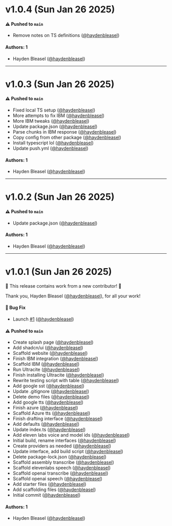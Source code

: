 # v1.0.4 (Sun Jan 26 2025)

#### ⚠️ Pushed to `main`

- Remove notes on TS definitions ([@haydenbleasel](https://github.com/haydenbleasel))

#### Authors: 1

- Hayden Bleasel ([@haydenbleasel](https://github.com/haydenbleasel))

---

# v1.0.3 (Sun Jan 26 2025)

#### ⚠️ Pushed to `main`

- Fixed local TS setup ([@haydenbleasel](https://github.com/haydenbleasel))
- More attempts to fix IBM ([@haydenbleasel](https://github.com/haydenbleasel))
- More IBM tweaks ([@haydenbleasel](https://github.com/haydenbleasel))
- Update package.json ([@haydenbleasel](https://github.com/haydenbleasel))
- Parse chunks in IBM response ([@haydenbleasel](https://github.com/haydenbleasel))
- Copy config from other package ([@haydenbleasel](https://github.com/haydenbleasel))
- Install typescript lol ([@haydenbleasel](https://github.com/haydenbleasel))
- Update push.yml ([@haydenbleasel](https://github.com/haydenbleasel))

#### Authors: 1

- Hayden Bleasel ([@haydenbleasel](https://github.com/haydenbleasel))

---

# v1.0.2 (Sun Jan 26 2025)

#### ⚠️ Pushed to `main`

- Update package.json ([@haydenbleasel](https://github.com/haydenbleasel))

#### Authors: 1

- Hayden Bleasel ([@haydenbleasel](https://github.com/haydenbleasel))

---

# v1.0.1 (Sun Jan 26 2025)

:tada: This release contains work from a new contributor! :tada:

Thank you, Hayden Bleasel ([@haydenbleasel](https://github.com/haydenbleasel)), for all your work!

#### 🐛 Bug Fix

- Launch [#1](https://github.com/haydenbleasel/orate/pull/1) ([@haydenbleasel](https://github.com/haydenbleasel))

#### ⚠️ Pushed to `main`

- Create splash page ([@haydenbleasel](https://github.com/haydenbleasel))
- Add shadcn/ui ([@haydenbleasel](https://github.com/haydenbleasel))
- Scaffold website ([@haydenbleasel](https://github.com/haydenbleasel))
- Finish IBM integration ([@haydenbleasel](https://github.com/haydenbleasel))
- Scaffold IBM ([@haydenbleasel](https://github.com/haydenbleasel))
- Run Ultracite ([@haydenbleasel](https://github.com/haydenbleasel))
- Finish installing Ultracite ([@haydenbleasel](https://github.com/haydenbleasel))
- Rewrite testing script with table ([@haydenbleasel](https://github.com/haydenbleasel))
- Add google sst ([@haydenbleasel](https://github.com/haydenbleasel))
- Update .gitignore ([@haydenbleasel](https://github.com/haydenbleasel))
- Delete demo files ([@haydenbleasel](https://github.com/haydenbleasel))
- Add google tts ([@haydenbleasel](https://github.com/haydenbleasel))
- Finish azure ([@haydenbleasel](https://github.com/haydenbleasel))
- Scaffold Azure tts ([@haydenbleasel](https://github.com/haydenbleasel))
- Finish drafting interface ([@haydenbleasel](https://github.com/haydenbleasel))
- Add defaults ([@haydenbleasel](https://github.com/haydenbleasel))
- Update index.ts ([@haydenbleasel](https://github.com/haydenbleasel))
- Add eleven labs voice and model ids ([@haydenbleasel](https://github.com/haydenbleasel))
- Initial build, rename interfaces ([@haydenbleasel](https://github.com/haydenbleasel))
- Create providers as needed ([@haydenbleasel](https://github.com/haydenbleasel))
- Update interface, add build script ([@haydenbleasel](https://github.com/haydenbleasel))
- Delete package-lock.json ([@haydenbleasel](https://github.com/haydenbleasel))
- Scaffold assembly transcribe ([@haydenbleasel](https://github.com/haydenbleasel))
- Scaffold elevenlabs speech ([@haydenbleasel](https://github.com/haydenbleasel))
- Scaffold openai transcribe ([@haydenbleasel](https://github.com/haydenbleasel))
- Scaffold openai speech ([@haydenbleasel](https://github.com/haydenbleasel))
- Add starter files ([@haydenbleasel](https://github.com/haydenbleasel))
- Add scaffolding files ([@haydenbleasel](https://github.com/haydenbleasel))
- Initial commit ([@haydenbleasel](https://github.com/haydenbleasel))

#### Authors: 1

- Hayden Bleasel ([@haydenbleasel](https://github.com/haydenbleasel))
